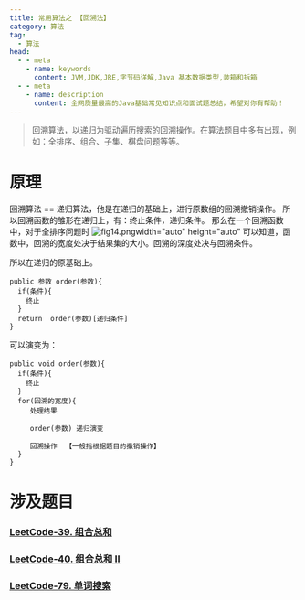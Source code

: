 ```yaml
---
title: 常用算法之 【回溯法】
category: 算法
tag:
  - 算法
head:
  - - meta
    - name: keywords
      content: JVM,JDK,JRE,字节码详解,Java 基本数据类型,装箱和拆箱
  - - meta
    - name: description
      content: 全网质量最高的Java基础常见知识点和面试题总结，希望对你有帮助！
---
```

> 回溯算法，以递归为驱动遍历搜索的回溯操作。在算法题目中多有出现，例如：全排序、组合、子集、棋盘问题等等。

# 原理
回溯算法 == 递归算法，他是在递归的基础上，进行原数组的回溯撤销操作。
所以回溯函数的雏形在递归上，有：终止条件，递归条件。
那么在一个回溯函数中，对于全排序问题时
![fig14.png](https://www.leyuna.xyz/image/2021-11-01/fig14.png)width="auto" height="auto"
可以知道，函数中，回溯的宽度处决于结果集的大小。回溯的深度处决与回溯条件。

所以在递归的原基础上。
```
public 参数 order(参数){
  if(条件){
    终止
  }
  return  order(参数)[递归条件]
}
```
可以演变为：
```
public void order(参数){
  if(条件){
    终止
  }
  for(回溯的宽度){
     处理结果
     
     order(参数) 递归演变

     回溯操作  【一般指根据题目的撤销操作】
  }
}
```

# 涉及题目
### [LeetCode-39. 组合总和](https://leyuna.xyz/#/blog?blogId=65)
### [LeetCode-40. 组合总和 II](https://leyuna.xyz/#/blog?blogId=66)
### [LeetCode-79. 单词搜索](https://leyuna.xyz/#/blog?blogId=67)
